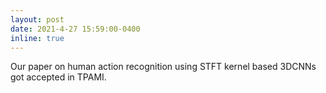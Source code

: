 ```yaml
---
layout: post
date: 2021-4-27 15:59:00-0400
inline: true
---
```


Our paper on human action recognition using STFT kernel based 3DCNNs got accepted in TPAMI.


